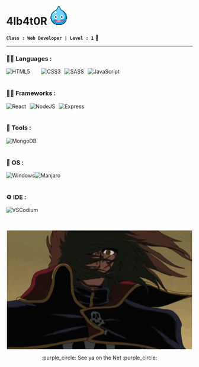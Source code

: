 
#  4lb4t0R <img width="50px" height="50px" alt="GIF DQ Slime" src="https://github.com/4lb4t0R/4lb4t0R/blob/main/slime.gif"/>
**`Class : Web Developer | Level : 1`**  :beginner:

---

### :man_technologist:  Languages :
<img alt="HTML5" align="left" src="https://img.shields.io/badge/HTML5-E34F26?style=for-the-badge&logo=html5&logoColor=white" style="padding-right:30px;"/>
<img alt="CSS3" align="left" src="https://img.shields.io/badge/CSS3-1572B6?style=for-the-badge&logo=css3&logoColor=white" style="padding-right:10px;"/>
<img alt="SASS" align="left" src="https://img.shields.io/badge/Sass-CC6699?style=for-the-badge&logo=sass&logoColor=white" style="padding-right:10px;"/>
<img alt="JavaScript" align="left" src="https://img.shields.io/badge/JavaScript-F7DF1E?style=for-the-badge&logo=javascript&logoColor=black" style="padding-right:10px;"/>

<br/>
<br/>

### :man_technologist: Frameworks :
<img alt="React" align="left" src="https://img.shields.io/badge/React-20232A?style=for-the-badge&logo=react&logoColor=61DAFB" style="padding-right:10px;"/>
<img alt="NodeJS" align="left" src="https://img.shields.io/badge/Node.js-43853D?style=for-the-badge&logo=node.js&logoColor=white" style="padding-right:10px;"/>
<img alt="Express" align="left" src="https://img.shields.io/badge/Express.js-404D59?style=for-the-badge" style="padding-right:10px;"/>

<br/>
<br/>

### :wrench: Tools :
<img alt="MongoDB" align="left" src="https://img.shields.io/badge/MongoDB-4EA94B?style=for-the-badge&logo=mongodb&logoColor=white" style="padding-right:10px;"/>

<br/>
<br/>

### :floppy_disk: OS : 
<img align="left" alt="Windows" src="https://img.shields.io/badge/-Windows-blue?style=for-the-badge&logo=Windows"/>
<img align="left" alt="Manjaro" src="https://img.shields.io/badge/-Manjaro-blue?style=for-the-badge&logo=Manjaro"/>

<br/>
<br/>

### :gear:  IDE :
<img align="left" alt="VSCodium" src="https://img.shields.io/badge/VSCodium-blueviolet?style=for-the-badge&logo=VSCodium&logoColor=white"/> 

<br/>
<br/>

##
<p align="center">
<img width="500px" height="320px" alt="coding girl" style="display: block; margin-left: auto; margin-right: auto;" src="https://github.com/4lb4t0R/4lb4t0R/blob/main/65tzCwhChs77vUN3b501-4213358268.gif"/>
</p>
<p align="center">
:purple_circle:  See ya on the Net :purple_circle:
  </p>
